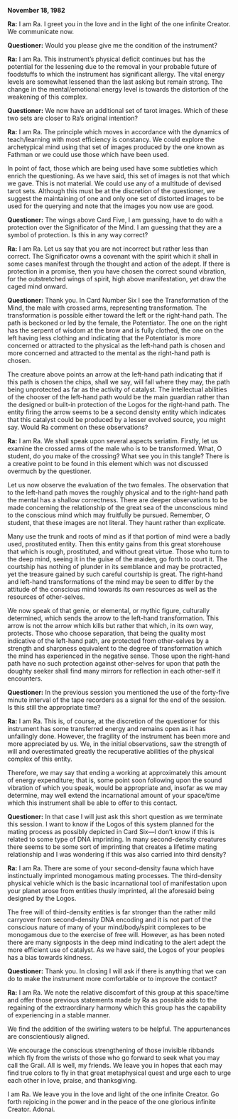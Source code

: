 <p><strong>November 18, 1982</strong></p>
<p><strong>Ra:</strong> I am Ra. I greet you in the love and in the light of the one infinite Creator. We communicate now.</p>
<p><strong>Questioner:</strong> Would you please give me the condition of the instrument?</p>
<p><strong>Ra:</strong> I am Ra. This instrument’s physical deficit continues but has the potential for the lessening due to the removal in your probable future of foodstuffs to which the instrument has significant allergy. The vital energy levels are somewhat lessened than the last asking but remain strong. The change in the mental/emotional energy level is towards the distortion of the weakening of this complex.</p>
<p><strong>Questioner:</strong> We now have an additional set of tarot images. Which of these two sets are closer to Ra’s original intention?</p>
<p><strong>Ra:</strong> I am Ra. The principle which moves in accordance with the dynamics of teach/learning with most efficiency is constancy. We could explore the archetypical mind using that set of images produced by the one known as Fathman or we could use those which have been used.</p>
<p>In point of fact, those which are being used have some subtleties which enrich the questioning. As we have said, this set of images is not that which we gave. This is not material. We could use any of a multitude of devised tarot sets. Although this must be at the discretion of the questioner, we suggest the maintaining of one and only one set of distorted images to be used for the querying and note that the images you now use are good.</p>
<p><strong>Questioner:</strong> The wings above Card Five, I am guessing, have to do with a protection over the Significator of the Mind. I am guessing that they are a symbol of protection. Is this in any way correct?</p>
<p><strong>Ra:</strong> I am Ra. Let us say that you are not incorrect but rather less than correct. The Significator owns a covenant with the spirit which it shall in some cases manifest through the thought and action of the adept. If there is protection in a promise, then you have chosen the correct sound vibration, for the outstretched wings of spirit, high above manifestation, yet draw the caged mind onward.</p>
<p><strong>Questioner:</strong> Thank you. In Card Number Six I see the Transformation of the Mind, the male with crossed arms, representing transformation. The transformation is possible either toward the left or the right-hand path. The path is beckoned or led by the female, the Potentiator. The one on the right has the serpent of wisdom at the brow and is fully clothed, the one on the left having less clothing and indicating that the Potentiator is more concerned or attracted to the physical as the left-hand path is chosen and more concerned and attracted to the mental as the right-hand path is chosen.</p>
<p>The creature above points an arrow at the left-hand path indicating that if this path is chosen the chips, shall we say, will fall where they may, the path being unprotected as far as the activity of catalyst. The intellectual abilities of the chooser of the left-hand path would be the main guardian rather than the designed or built-in protection of the Logos for the right-hand path. The entity firing the arrow seems to be a second density entity which indicates that this catalyst could be produced by a lesser evolved source, you might say. Would Ra comment on these observations?</p>
<p><strong>Ra:</strong> I am Ra. We shall speak upon several aspects seriatim. Firstly, let us examine the crossed arms of the male who is to be transformed. What, O student, do you make of the crossing? What see you in this tangle? There is a creative point to be found in this element which was not discussed overmuch by the questioner.</p>
<p>Let us now observe the evaluation of the two females. The observation that to the left-hand path moves the roughly physical and to the right-hand path the mental has a shallow correctness. There are deeper observations to be made concerning the relationship of the great sea of the unconscious mind to the conscious mind which may fruitfully be pursued. Remember, O student, that these images are not literal. They haunt rather than explicate.</p>
<p>Many use the trunk and roots of mind as if that portion of mind were a badly used, prostituted entity. Then this entity gains from this great storehouse that which is rough, prostituted, and without great virtue. Those who turn to the deep mind, seeing it in the guise of the maiden, go forth to court it. The courtship has nothing of plunder in its semblance and may be protracted, yet the treasure gained by such careful courtship is great. The right-hand and left-hand transformations of the mind may be seen to differ by the attitude of the conscious mind towards its own resources as well as the resources of other-selves.</p>
<p>We now speak of that genie, or elemental, or mythic figure, culturally determined, which sends the arrow to the left-hand transformation. This arrow is not the arrow which kills but rather that which, in its own way, protects. Those who choose separation, that being the quality most indicative of the left-hand path, are protected from other-selves by a strength and sharpness equivalent to the degree of transformation which the mind has experienced in the negative sense. Those upon the right-hand path have no such protection against other-selves for upon that path the doughty seeker shall find many mirrors for reflection in each other-self it encounters.</p>
<p><strong>Questioner:</strong> In the previous session you mentioned the use of the forty-five minute interval of the tape recorders as a signal for the end of the session. Is this still the appropriate time?</p>
<p><strong>Ra:</strong> I am Ra. This is, of course, at the discretion of the questioner for this instrument has some transferred energy and remains open as it has unfailingly done. However, the fragility of the instrument has been more and more appreciated by us. We, in the initial observations, saw the strength of will and overestimated greatly the recuperative abilities of the physical complex of this entity.</p>
<p>Therefore, we may say that ending a working at approximately this amount of energy expenditure; that is, some point soon following upon the sound vibration of which you speak, would be appropriate and, insofar as we may determine, may well extend the incarnational amount of your space/time which this instrument shall be able to offer to this contact.</p>
<p><strong>Questioner:</strong> In that case I will just ask this short question as we terminate this session. I want to know if the Logos of this system planned for the mating process as possibly depicted in Card Six—I don’t know if this is related to some type of DNA imprinting. In many second-density creatures there seems to be some sort of imprinting that creates a lifetime mating relationship and I was wondering if this was also carried into third density?</p>
<p><strong>Ra:</strong> I am Ra. There are some of your second-density fauna which have instinctually imprinted monogamous mating processes. The third-density physical vehicle which is the basic incarnational tool of manifestation upon your planet arose from entities thusly imprinted, all the aforesaid being designed by the Logos.</p>
<p>The free will of third-density entities is far stronger than the rather mild carryover from second-density DNA encoding and it is not part of the conscious nature of many of your mind/body/spirit complexes to be monogamous due to the exercise of free will. However, as has been noted there are many signposts in the deep mind indicating to the alert adept the more efficient use of catalyst. As we have said, the Logos of your peoples has a bias towards kindness.</p>
<p><strong>Questioner:</strong> Thank you. In closing I will ask if there is anything that we can do to make the instrument more comfortable or to improve the contact?</p>
<p><strong>Ra:</strong> I am Ra. We note the relative discomfort of this group at this space/time and offer those previous statements made by Ra as possible aids to the regaining of the extraordinary harmony which this group has the capability of experiencing in a stable manner.</p>
<p>We find the addition of the swirling waters to be helpful. The appurtenances are conscientiously aligned.</p>
<p>We encourage the conscious strengthening of those invisible ribbands which fly from the wrists of those who go forward to seek what you may call the Grail. All is well, my friends. We leave you in hopes that each may find true colors to fly in that great metaphysical quest and urge each to urge each other in love, praise, and thanksgiving.</p>
<p>I am Ra. We leave you in the love and light of the one infinite Creator. Go forth rejoicing in the power and in the peace of the one glorious infinite Creator. Adonai.</p>